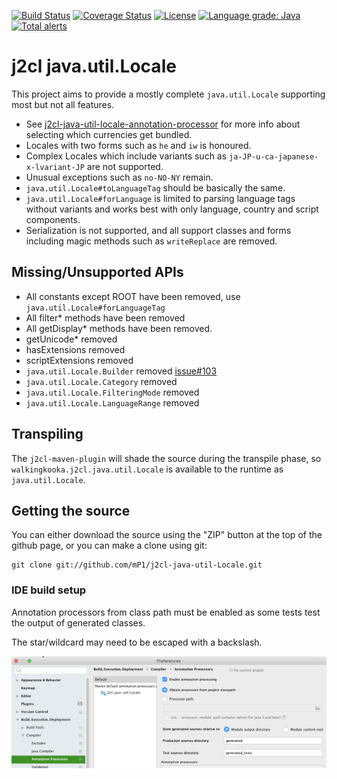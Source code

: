 [![Build Status](https://travis-ci.com/mP1/j2cl-java-util-Locale.svg?branch=master)](https://travis-ci.com/mP1/j2cl-java-util-Locale.svg?branch=master)
[![Coverage Status](https://coveralls.io/repos/github/mP1/j2cl-java-util-Locale/badge.svg?branch=master)](https://coveralls.io/github/mP1/j2cl-java-util-Locale?branch=master)
[![License](https://img.shields.io/badge/License-Apache%202.0-blue.svg)](https://opensource.org/licenses/Apache-2.0)
[![Language grade: Java](https://img.shields.io/lgtm/grade/java/g/mP1/j2cl-java-util-Locale.svg?logo=lgtm&logoWidth=18)](https://lgtm.com/projects/g/mP1/j2cl-java-util-Locale/context:java)
[![Total alerts](https://img.shields.io/lgtm/alerts/g/mP1/j2cl-java-util-Locale.svg?logo=lgtm&logoWidth=18)](https://lgtm.com/projects/g/mP1/j2cl-java-util-Locale/alerts/)



# j2cl java.util.Locale

This project aims to provide a mostly complete `java.util.Locale` supporting most but not all features.

- See [j2cl-java-util-locale-annotation-processor](https://github.com/mP1/j2cl-java-util-locale-annotation-processor) for more info about selecting which currencies get bundled.
- Locales with two forms such as `he` and `iw` is honoured.
- Complex Locales which include variants such as `ja-JP-u-ca-japanese-x-lvariant-JP` are not supported.
- Unusual exceptions such as `no-NO-NY` remain.
- `java.util.Locale#toLanguageTag` should be basically the same.
- `java.util.Locale#forLanguage` is limited to parsing language tags without variants and works best with only language, country and script components.
- Serialization is not supported, and all support classes and forms including magic methods such as `writeReplace` are removed.

## Missing/Unsupported APIs

- All constants except ROOT have been removed, use `java.util.Locale#forLanguageTag`
- All filter* methods have been removed
- All getDisplay* methods have been removed.
- getUnicode* removed
- hasExtensions removed
- scriptExtensions removed
- `java.util.Locale.Builder` removed [issue#103](https://github.com/mP1/j2cl-java-util-Locale/issues/103)
- `java.util.Locale.Category` removed 
- `java.util.Locale.FilteringMode` removed
- `java.util.Locale.LanguageRange` removed 



## Transpiling

The `j2cl-maven-plugin` will shade the source during the transpile phase, so `walkingkooka.j2cl.java.util.Locale`
is available to the runtime as `java.util.Locale`. 



## Getting the source

You can either download the source using the "ZIP" button at the top
of the github page, or you can make a clone using git:

```
git clone git://github.com/mP1/j2cl-java-util-Locale.git
```


### IDE build setup

Annotation processors from class path must be enabled as some tests test the output of generated classes.

The star/wildcard may need to be escaped with a backslash.

![Intellij -> System Preferences -> Annotation Processors](intellij-enable-annotation-processors.png)

